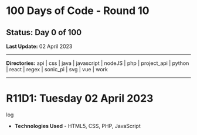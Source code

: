 # 100 Days of Code - Round 10

## **Status:** Day 0 of 100  
**Last Update:** 02 April 2023
___

**Directories:** api | css | java | javascript | nodeJS | php | project_api | python | react | regex | sonic_pi | svg | vue | work
___



# R11D1:  Tuesday 02 April 2023

log
 
+ **Technologies Used** - HTML5, CSS, PHP, JavaScript
